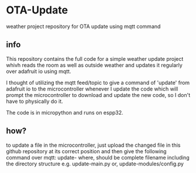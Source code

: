 # OTA-Update
weather project repository for OTA update using mqtt command

## info
This repository contains the full code for a simple weather update project whivh reads the room as well as outside weather and updates it regularly over adafruit io using mqtt.  

I thought of utilizing the mqtt feed/topic to give a command of 'update' from adafruit io to the microcontroller whenever I update the code which will prompt the microcontroller to download and update the new code, so I don't have to physically do it.  

The code is in micropython and runs on espp32.

## how?
to update a file in the microcontroller, just upload the changed file in this github repository at its correct position and then give the following command over mqtt:
      update-<filename>
          where, <filename> should be complete filename including the directory structure 
                  e.g. update-main.py
                  or, update-modules/config.py

